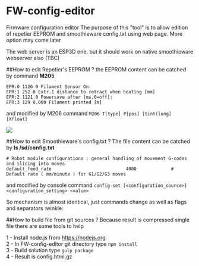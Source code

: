 # FW-config-editor
Firmware configuration editor
The purpose of this "tool" is to allow edition of repetier EEPROM and smoothieware config.txt using web page.
More option may come later

The web server is an ESP3D one, but it should work on native smoothieware webserver also (TBC)

##How to edit Repetier's EEPROM ?
the EEPROM content can be catched by command __M205__
```
EPR:0 1126 0 Filament Sensor On:
EPR:1 252 0 Extr.1 distance to retract when heating [mm]
EPR:2 1121 0 Powersave after [ms,0=off]:
EPR:3 129 0.000 Filament printed [m]
```
and modified by M206 command
`M206 T[type] P[pos] [Sint(long] [Xfloat]`

<img src=https://raw.githubusercontent.com/luc-github/FW-config-editor/master/images/repetier_screen.png><br>  

##How to edit Smoothieware's config.txt ?
The file content can be catched by __ls /sd/config.txt__
```
# Robot module configurations : general handling of movement G-codes and slicing into moves
default_feed_rate                            4000             # Default rate ( mm/minute ) for G1/G2/G3 moves
```

and modified by console command
`config-set [<configuration_source>] <configuration_setting> <value>`


So mechanism is almost identical, just commands change as well as flags and separators :winkle:

##How to build file from git sources ?
Because result is compressed single file there are some tools to help  

1 - Install node.js from https://nodejs.org   
2 - In FW-config-editor git directory type `npm install`   
3 - Build solution type `gulp package`   
4 - Result is config.html.gz  
